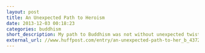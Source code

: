 ```yaml
---
layout: post
title: An Unexpected Path to Heroism
date: 2013-12-03 00:18:23
categories: buddhism
short_description: My path to Buddhism was not without unexpected twists.
external_url: //www.huffpost.com/entry/an-unexpected-path-to-her_b_4372976
---
```

